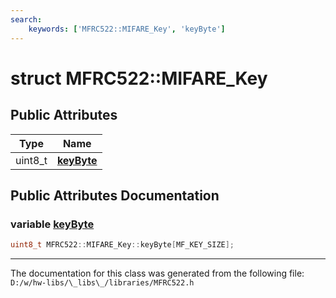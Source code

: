```yaml
---
search:
    keywords: ['MFRC522::MIFARE_Key', 'keyByte']
---
```


# struct MFRC522::MIFARE\_Key

## Public Attributes

|Type|Name|
|-----|-----|
|uint8\_t|[**keyByte**](struct_m_f_r_c522_1_1_m_i_f_a_r_e___key.md#1ac7564f00d959c47b442bade35c4124c7)|


## Public Attributes Documentation

### variable <a id="1ac7564f00d959c47b442bade35c4124c7" href="#1ac7564f00d959c47b442bade35c4124c7">keyByte</a>

```cpp
uint8_t MFRC522::MIFARE_Key::keyByte[MF_KEY_SIZE];
```





----------------------------------------
The documentation for this class was generated from the following file: `D:/w/hw-libs/\_libs\_/libraries/MFRC522.h`
